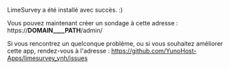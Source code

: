 LimeSurvey a été installé avec succès. :)

Vous pouvez maintenant créer un sondage à cette adresse : https://__DOMAIN____PATH__/admin/

Si vous rencontrez un quelconque problème, ou si vous souhaitez améliorer cette app, rendez-vous à l'adresse : https://github.com/YunoHost-Apps/limesurvey_ynh/issues
